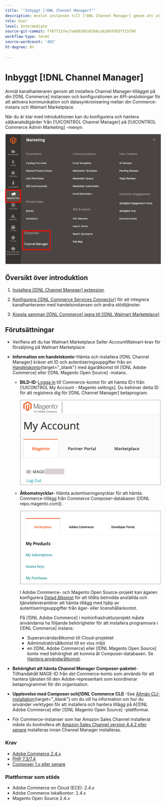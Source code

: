 ```yaml
---
title: '"Inbyggt [!DNL Channel Manager]"'
description: Anslut instansen till [!DNL Channel Manager] genom att utföra några steg.
role: User
level: Intermediate
source-git-commit: ff87f31fec7a689385a93b8cab260fd93ff15f90
workflow-type: tm+mt
source-wordcount: '402'
ht-degree: 0%

---
```


# Inbyggt [!DNL Channel Manager]

Anmäl kanalhanteraren genom att installera Channel Manager-tillägget på din [!DNL Commerce] instansen och konfigurationen av API-anslutningar för att aktivera kommunikation och datasynkronisering mellan din Commerce-instans och Walmart Marketplace.

När du är klar med introduktionen kan du konfigurera och hantera säljkanalsåtgärder från [!UICONTROL Channel Manager] på [!UICONTROL Commerce Admin Marketing] -menyn.

![[!DNL Channel Manager] i administrationsvyn](assets/channel-manager-admin-view.png)

## Översikt över introduktion

1. [Installera [!DNL Channel Manager] extension](install.md).

1. [Konfigurera [!DNL Commerce Services Connector]](connect.md) för att integrera kanalhanteraren med handelsinstansen och andra stödtjänster.

1. [Koppla samman [!DNL Commerce] lagra till [!DNL Walmart Marketplace]](connect.md).

## Förutsättningar

- Verifiera att du har Walmart Marketplace Seller AccountWalmart-krav för försäljning på Walmart Marketplace

- **Information om handelskonto**-Hämta och installera [!DNL Channel Manager] kräver ett ID och autentiseringsuppgifter från en [Handelskonto](https://docs.magento.com/user-guide/magento/magento-account.html){target=&quot;_blank&quot;} med ägaråtkomst till [!DNL Adobe Commerce] eller [!DNL Magento Open Source] -instans.

   - **BILD-ID**-[Logga in](https://account.magento.com/customer/account/login/) till Commerce-kontot för att hämta ID:t från [!UICONTROL My Account - Magento settings]. Du behöver detta ID för att registrera dig för [!DNL Channel Manager] betaprogram.

      ![[!DNL MAGEID] på inställningar för Commerce-konto](assets/mageid-my-commerce-account.png)

   - **Åtkomstnycklar-** Hämta autentiseringsnycklar för att hämta Commerce-tillägg från Commerce Composer-databasen ([!DNL repo.magento.com]).

      ![[!UICONTROL Commerce Marketplace access keys]](assets/commerce-marketplace-access-keys.png)

      I Adobe Commerce- och Magento Open Source-projekt kan ägaren konfigurera [Delad åtkomst](https://docs.magento.com/user-guide/magento/magento-account-share.html) för att tillåta betrodda anställda och tjänsteleverantörer att hämta tillägg med hjälp av autentiseringsuppgifter från ägar- eller licenshållarkontot.

      På [!DNL Adobe Commerce] i molninfrastrukturprojekt måste användarna ha följande behörigheter för att installera programvara i [!DNL Commerce] instans:

      - Superanvändaråtkomst till Cloud-projektet
      - Administratörsåtkomst till en viss miljö
      - en [!DNL Adobe Commerce] eller [!DNL Magento Open Source] konto med behörighet att komma åt Composer-databasen. Se [Hantera användaråtkomst](https://devdocs.magento.com/cloud/project/user-admin.html).

- **Behörighet att hämta Channel Manager Composer-paketet**-Tillhandahåll MAGE-ID från det Commerce-konto som används för att hantera tjänsten till den Adobe-representant som koordinerar betaprogrammet för din organisation.
- **Upplevelse med Composer och[!DNL Commerce CLI]** -See [Allmän CLI-installation](https://devdocs.magento.com/extensions/install/){target=&quot;_blank&quot;} om du vill ha information om hur du använder verktygen för att installera och hantera tillägg på A[!DNL Adobe Commerce] eller [!DNL Magento Open Source] -plattformar.
- För Commerce-instanser som har Amazon Sales Channel installerat måste du kontrollera att [Amazon Sales Channel version 4.4.2 eller senare](https://experienceleague.adobe.com/docs/commerce-channels/amazon/release-notes.html) installeras innan Channel Manager installeras.


### Krav

- [Adobe Commerce 2.4.x](https://devdocs.magento.com/release/released-versions.html)
- [PHP 7.3/7.4](https://devdocs.magento.com/guides/v2.4/install-gde/prereq/php-settings.html)
- [Composer 1.x eller senare](https://devdocs.magento.com/cloud/reference/cloud-composer.html)


### Plattformar som stöds

- Adobe Commerce on Cloud (ECE): 2.4.x
- Adobe Commerce lokalkontor: 2.4.x
- Magento Open Source 2.4.x
